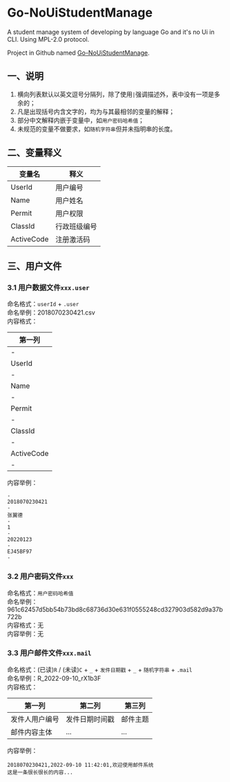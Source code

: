 # Go-NoUiStudentManage

A student manage system of developing by language Go and it's no Ui in CLI. Using MPL-2.0 protocol.

Project in Github named [Go-NoUiStudentManage](https://github.com/sks853/Go-NoUiStudentManage).

## 一、说明

1. 横向列表默认以英文逗号分隔列，除了使用`|`强调描述外，表中没有一项是多余的；
2. 凡是出现括号内含文字的，均为与其最相邻的变量的解释；
3. 部分中文解释内嵌于变量中，如`用户密码哈希值`；
4. 未规范的变量不做要求，如`随机字符串`但并未指明串的长度。

## 二、变量释义


| 变量名        | 释义     |
|------------|--------|
| UserId     | 用户编号   |
| Name       | 用户姓名   |
| Permit     | 用户权限   |
| ClassId    | 行政班级编号 |
| ActiveCode | 注册激活码  |

## 三、用户文件

### 3.1 用户数据文件`xxx.user`

命名格式：`userId` + `.user`  
命名举例：2018070230421.csv  
内容格式：  

| 第一列        |
|------------|
| -          |
| UserId     |
| -          |
| Name       |
| -          |
| Permit     |
| -          |
| ClassId    |
| -          |
| ActiveCode |
| -          |


内容举例：  

```
-
2018070230421
-
张翼德
-
1
-
20220123
-
EJ45BF97
-
```


### 3.2 用户密码文件`xxx`

命名格式：`用户密码哈希值`  
命名举例：961c62457d5bb54b73bd8c68736d30e631f0555248cd327903d582d9a37b722b  
内容格式：无  
内容举例：无

### 3.3 用户邮件文件`xxx.mail`

命名格式：(已读)`R` / (未读)`C` + `_` + `发件日期戳` + `_` + `随机字符串` + `.mail`  
命名举例：R_2022-09-10_rX1b3F  
内容格式：  

| 第一列     | 第二列     | 第三列  |
|---------|---------|------|
| 发件人用户编号 | 发件日期时间戳 | 邮件主题 |
| 邮件内容主体  | ...     | ...  |


内容举例：  

```
2018070230421,2022-09-10 11:42:01,欢迎使用邮件系统
这是一条很长很长的内容...
```

